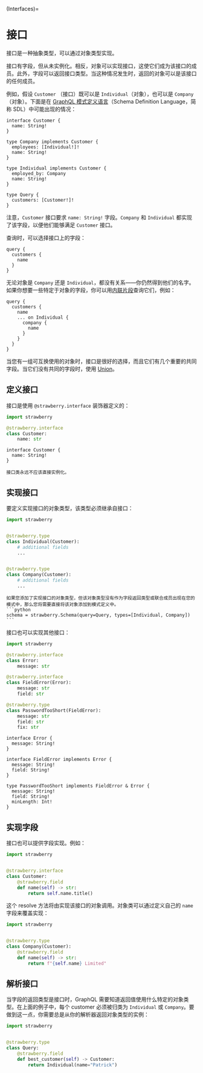 (Interfaces)=
# 接口

接口是一种抽象类型，可以通过对象类型实现。

接口有字段，但从未实例化。相反，对象可以实现接口，这使它们成为该接口的成员。此外，字段可以返回接口类型。当这种情况发生时，返回的对象可以是该接口的任何成员。

例如，假设 `Customer` （接口）既可以是 `Individual`（对象），也可以是 `Company` （对象）。下面是在 [GraphQL 模式定义语言](https://graphql.org/learn/schema/#type-language)（Schema Definition Language，简称 SDL）中可能出现的情况：

```
interface Customer {
  name: String!
}

type Company implements Customer {
  employees: [Individual!]!
  name: String!
}

type Individual implements Customer {
  employed_by: Company
  name: String!
}

type Query {
  customers: [Customer!]!
}
```

注意，`Customer` 接口要求 `name: String!` 字段。`Company` 和 `Individual` 都实现了该字段，以便他们能够满足 `Customer` 接口。

查询时，可以选择接口上的字段：

```
query {
  customers {
    name
  }
}
```

无论对象是 `Company` 还是 `Individual`，都没有关系——你仍然得到他们的名字。如果你想要一些特定于对象的字段，你可以用[内联片段](https://graphql.org/learn/queries/#inline-fragments)查询它们，例如：

```
query {
  customers {
    name
    ... on Individual {
      company {
        name
      }
    }
  }
}
```

当您有一组可互换使用的对象时，接口是很好的选择，而且它们有几个重要的共同字段。当它们没有共同的字段时，使用 [Union](./union)。

## 定义接口

接口是使用 `@strawberry.interface` 装饰器定义的：

```python
import strawberry

@strawberry.interface
class Customer:
    name: str
```
```
interface Customer {
  name: String!
}
```

```{note}
接口类永远不应该直接实例化。
```

## 实现接口

要定义实现接口的对象类型，该类型必须继承自接口：

```python
import strawberry


@strawberry.type
class Individual(Customer):
    # additional fields
    ...


@strawberry.type
class Company(Customer):
    # additional fields
    ...
```

````{tip}
如果您添加了实现接口的对象类型，但该对象类型没有作为字段返回类型或联合成员出现在您的模式中，那么您将需要直接将该对象添加到模式定义中。
```python
schema = strawberry.Schema(query=Query, types=[Individual, Company])
```
````

接口也可以实现其他接口：

```python
import strawberry

@strawberry.interface
class Error:
    message: str

@strawberry.interface
class FieldError(Error):
    message: str
    field: str

@strawberry.type
class PasswordTooShort(FieldError):
    message: str
    field: str
    fix: str
```
```
interface Error {
  message: String!
}

interface FieldError implements Error {
  message: String!
  field: String!
}

type PasswordTooShort implements FieldError & Error {
  message: String!
  field: String!
  minLength: Int!
}
```

## 实现字段

接口也可以提供字段实现。例如：

```python
import strawberry


@strawberry.interface
class Customer:
    @strawberry.field
    def name(self) -> str:
        return self.name.title()
```

这个 resolve 方法将由实现该接口的对象调用。对象类可以通过定义自己的 `name` 字段来覆盖实现：

```python
import strawberry


@strawberry.type
class Company(Customer):
    @strawberry.field
    def name(self) -> str:
        return f"{self.name} Limited"
```

## 解析接口

当字段的返回类型是接口时，GraphQL 需要知道返回值使用什么特定的对象类型。在上面的例子中，每个 customer 必须被归类为 `Individual` 或 `Company`。要做到这一点，你需要总是从你的解析器返回对象类型的实例：

```python
import strawberry


@strawberry.type
class Query:
    @strawberry.field
    def best_customer(self) -> Customer:
        return Individual(name="Patrick")
```
